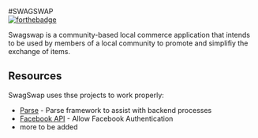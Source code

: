 #SWAGSWAP  
[![forthebadge](http://forthebadge.com/images/badges/built-with-swag.svg)](http://forthebadge.com)

Swagswap is a community-based local commerce application that intends to be used by members of a local community to promote and simplifiy the exchange of items.

## Resources
SwagSwap uses thse projects to work properly:
* [Parse] - Parse framework to assist with backend processes
* [Facebook API] - Allow Facebook Authentication
* more to be added

[Parse]:http://www.parse.com
[Facebook API]:https://developers.facebook.com

[MongoDB]:http://www.mongodb.org
[Node.js]:http://nodejs.org
[Bower]:http://bower.io
[Grunt]:http://gruntjs.com
[Cocoapods]:http://cocoapods.org
[Angular Strap]:http://mgcrea.github.io/angular-strap/
[express]:http://expressjs.com
